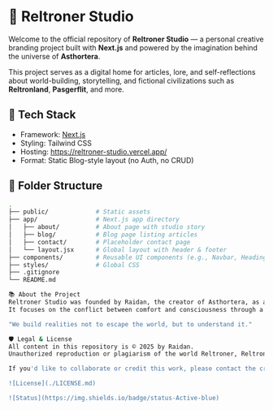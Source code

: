 # 🌌 Reltroner Studio

Welcome to the official repository of **Reltroner Studio** — a personal creative branding project built with **Next.js** and powered by the imagination behind the universe of **Asthortera**.

This project serves as a digital home for articles, lore, and self-reflections about world-building, storytelling, and fictional civilizations such as **Reltronland**, **Pasgerflit**, and more.

## 🚀 Tech Stack

- Framework: [Next.js](https://nextjs.org/)
- Styling: Tailwind CSS
- Hosting: https://reltroner-studio.vercel.app/
- Format: Static Blog-style layout (no Auth, no CRUD)

## 📁 Folder Structure

```bash
.
├── public/             # Static assets
├── app/                # Next.js app directory
│   ├── about/          # About page with studio story
│   ├── blog/           # Blog page listing articles
│   ├── contact/        # Placeholder contact page
│   └── layout.jsx      # Global layout with header & footer
├── components/         # Reusable UI components (e.g., Navbar, Heading)
├── styles/             # Global CSS
├── .gitignore
└── README.md

📚 About the Project
Reltroner Studio was founded by Raidan, the creator of Asthortera, as a hub for creative expression and fictional storytelling.
It focuses on the conflict between comfort and consciousness through a narrative lens.

"We build realities not to escape the world, but to understand it."

🛡️ Legal & License
All content in this repository is © 2025 by Raidan.
Unauthorized reproduction or plagiarism of the world Reltroner, Reltronland, or any related content is strictly prohibited.

If you'd like to collaborate or credit this work, please contact the creator first.

![License](./LICENSE.md)

![Status](https://img.shields.io/badge/status-Active-blue)


